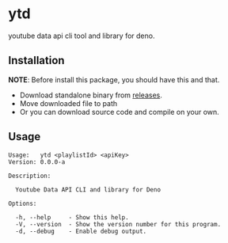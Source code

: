 # ytd

youtube data api cli tool and library for deno.

## Installation

**NOTE**: Before install this package, you should have this and that.

- Download standalone binary from [releases](https://github.com/kj-9/ytd/releases).
- Move downloaded file to path
- Or you can download source code and compile on your own.

## Usage

```
Usage:   ytd <playlistId> <apiKey>
Version: 0.0.0-a                  

Description:

  Youtube Data API CLI and library for Deno

Options:

  -h, --help     - Show this help.                            
  -V, --version  - Show the version number for this program.  
  -d, --debug    - Enable debug output.
```
